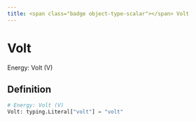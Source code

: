 ```yaml
---
title: <span class="badge object-type-scalar"></span> Volt
---
```

# <span class="badge object-type-scalar"></span> Volt

Energy: Volt (V)

## Definition

```python
# Energy: Volt (V)
Volt: typing.Literal["volt"] = "volt"
```
